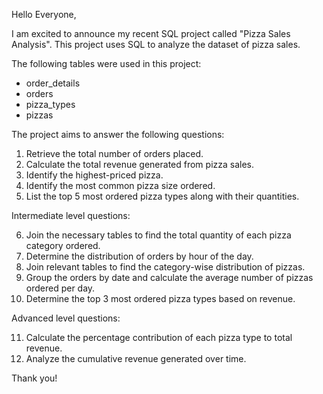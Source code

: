 Hello Everyone,

I am excited to announce my recent SQL project called "Pizza Sales Analysis". This project uses SQL to analyze the dataset of pizza sales. 

The following tables were used in this project:

- order_details
- orders
- pizza_types
- pizzas

The project aims to answer the following questions:

1. Retrieve the total number of orders placed.
2. Calculate the total revenue generated from pizza sales.
3. Identify the highest-priced pizza.
4. Identify the most common pizza size ordered.
5. List the top 5 most ordered pizza types along with their quantities.

Intermediate level questions:

6. Join the necessary tables to find the total quantity of each pizza category ordered.
7. Determine the distribution of orders by hour of the day.
8. Join relevant tables to find the category-wise distribution of pizzas.
9. Group the orders by date and calculate the average number of pizzas ordered per day.
10. Determine the top 3 most ordered pizza types based on revenue.

Advanced level questions:

11. Calculate the percentage contribution of each pizza type to total revenue.
12. Analyze the cumulative revenue generated over time.

Thank you!
